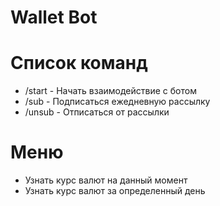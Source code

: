 # Wallet Bot #

# Список команд #
+ /start - Начать взаимодействие с ботом
+ /sub - Подписаться ежедневную рассылку
+ /unsub - Отписаться от рассылки

# Меню #
+ Узнать курс валют на данный момент
+ Узнать курс валют за определенный день

